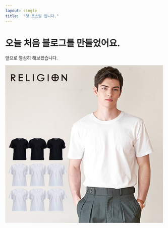 ```yaml
---
layout: single
title:  "첫 포스팅 입니다."
---
```


# 오늘 처음 블로그를 만들었어요.
앞으로 열심히 해보겠습니다.

![1](../images/2022-06-27-first/1.jpg)
